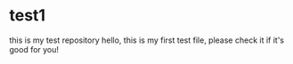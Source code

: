 # test1
this is my test repository
hello, this is my first test file, please check it if it's good for you!
